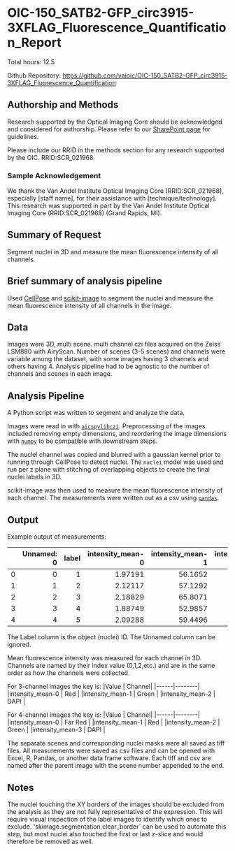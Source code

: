 # OIC-150_SATB2-GFP_circ3915-3XFLAG_Fluorescence_Quantification_Report
Total hours: 12.5

Github Repository: https://github.com/vaioic/OIC-150_SATB2-GFP_circ3915-3XFLAG_Fluorescence_Quantification

## Authorship and Methods
Research supported by the Optical Imaging Core should be acknowledged and considered for authorship. Please refer to our [SharePoint page](https://vanandelinstitute.sharepoint.com/sites/optical/SitePages/Acknowledgements-and-Authorship.aspx) for guidelines. 

Please include our RRID in the methods section for any research supported by the OIC. RRID:SCR_021968

### Sample Acknowledgement
We thank the Van Andel Institute Optical Imaging Core (RRID:SCR_021968), especially [staff name], for their assistance with [technique/technology]. This research was supported in part by the Van Andel Institute Optical Imaging Core (RRID:SCR_021968) (Grand Rapids, MI).

## Summary of Request
Segment nuclei in 3D and measure the mean fluorescence intensity of all channels.

## Brief summary of analysis pipeline
Used [CellPose](https://github.com/MouseLand/cellpose/tree/v3.1.1.2) and [scikit-image](https://scikit-image.org/) to segment the nuclei and measure the mean fluorescence intensity of all channels in the image.

## Data
Images were 3D, multi scene. multi channel czi files acquired on the Zeiss LSM880 with AiryScan. Number of scenes (3-5 scenes) and channels were variable among the dataset, with some images having 3 channels and others having 4. Analysis pipeline had to be agnostic to the number of channels and scenes in each image.

## Analysis Pipeline
A Python script was written to segment and analyze the data.

Images were read in with [`aicspylibczi`](https://github.com/AllenCellModeling/aicspylibczi). Preprocessing of the images included removing empty dimensions, and reordering the image dimensions with [`numpy`](https://numpy.org/doc/stable/index.html) to be compatible with downstream steps.

The nuclei channel was copied and blurred with a gaussian kernel prior to running through CellPose to detect nuclei. The `nuclei` model was used and run per z plane with stitching of overlapping objects to create the final nuclei labels in 3D. 

scikit-image was then used to measure the mean fluorescence intensity of each channel. The measurements were written out as a csv using [`pandas`](https://pandas.pydata.org/docs/index.html).

## Output

Example output of measurements:

|    |   Unnamed: 0 |   label |   intensity_mean-0 |   intensity_mean-1 |   intensity_mean-2 |   intensity_mean-3 |
|---:|-------------:|--------:|-------------------:|-------------------:|-------------------:|-------------------:|
|  0 |            0 |       1 |            1.97191 |            56.1652 |            113.268 |            3136.62 |
|  1 |            1 |       2 |            2.12117 |            57.1292 |            120.857 |            4402.19 |
|  2 |            2 |       3 |            2.18829 |            65.8071 |            134.491 |            4176.6  |
|  3 |            3 |       4 |            1.88749 |            52.9857 |            115.121 |            4059.73 |
|  4 |            4 |       5 |            2.09288 |            59.4496 |            125.634 |            3239.66 |

The Label column is the object (nuclei) ID. The Unnamed column can be ignored.

Mean fluorescence intensity was measured for each channel in 3D. Channels are named by their index value (0,1,2,etc.) and are in the same order as how the channels were collected.

For 3-channel images the key is:
|Value | Channel|
|------|--------|
|intensity_mean-0 | Red | 
|intensity_mean-1 | Green | 
|intensity_mean-2 | DAPI | 

For 4-channel images the key is:
|Value | Channel|
|------|--------|
|intensity_mean-0 | Far Red | 
|intensity_mean-1 | Red | 
|intensity_mean-2 | Green | 
|intensity_mean-3 | DAPI |

The separate scenes and corresponding nuclei masks were all saved as tiff files. All measurements were saved as csv files and can be opened with Excel, R, Pandas, or another data frame software. Each tiff and csv are named after the parent image with the scene number appended to the end.

## Notes
The nuclei touching the XY borders of the images should be excluded from the analysis as they are not fully representative of the expression. This will require visual inspection of the label images to identify which ones to exclude. 'skimage.segmentation.clear_border` can be used to automate this step, but most nuclei also touched the first or last z-slice and would therefore be removed as well.